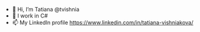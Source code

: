 - 👋 Hi, I’m Tatiana @tvishnia
- 👀 I work in C#
- 📫 My LinkedIn profile https://www.linkedin.com/in/tatiana-vishniakova/

<!---
tvishnia/tvishnia is a ✨ special ✨ repository because its `README.md` (this file) appears on your GitHub profile.
You can click the Preview link to take a look at your changes.
--->
